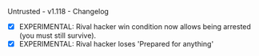 Untrusted - v1.118 - Changelog

- [x] EXPERIMENTAL: Rival hacker win condition now allows being arrested (you must still survive).
- [x] EXPERIMENTAL: Rival hacker loses 'Prepared for anything'
